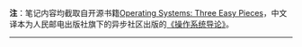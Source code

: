 **注**：笔记内容均截取自开源书籍<a href="https://pages.cs.wisc.edu/~remzi/OSTEP/">Operating Systems: Three Easy Pieces</a>，中文译本为人民邮电出版社旗下的异步社区出版的<a href="https://www.epubit.com/bookDetails?id=N16113">《操作系统导论》</a>。

------



